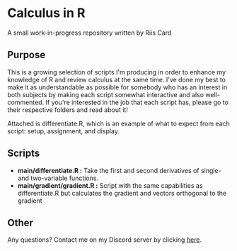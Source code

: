 # Calculus in R
A small work-in-progress repository written by Riis Card

## Purpose
This is a growing selection of scripts I'm producing in order to enhance my knowledge of R and review calculus at the same time.  I've done my best to make it as understandable as possible for somebody who has an interest in both subjects by making each script somewhat interactive and also well-commented.  If you're interested in the job that each script has, please go to their respective folders and read about it!

Attached is differentiate.R, which is an example of what to expect from each script: setup, assignment, and display.

## Scripts
* **main/differentiate.R :** Take the first and second derivatives of single- and two-variable functions.
* **main/gradient/gradient.R :** Script with the same capabilities as differentiate.R but calculates the gradient and vectors orthogonal to the gradient

## Other
Any questions? Contact me on my Discord server by clicking [here](https://discord.gg/cfMrWn9).